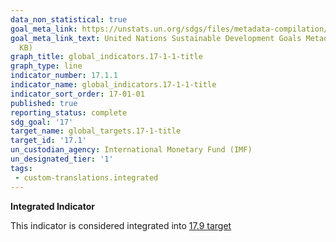 ```yaml
---
data_non_statistical: true
goal_meta_link: https://unstats.un.org/sdgs/files/metadata-compilation/Metadata-Goal-17.pdf
goal_meta_link_text: United Nations Sustainable Development Goals Metadata (PDF 469
  KB)
graph_title: global_indicators.17-1-1-title
graph_type: line
indicator_number: 17.1.1
indicator_name: global_indicators.17-1-1-title
indicator_sort_order: 17-01-01
published: true
reporting_status: complete
sdg_goal: '17'
target_name: global_targets.17-1-title
target_id: '17.1'
un_custodian_agency: International Monetary Fund (IMF)
un_designated_tier: '1'
tags:
 - custom-translations.integrated
---
```

**Integrated Indicator**

This indicator is considered integrated into [17.9 target](/en/17)
